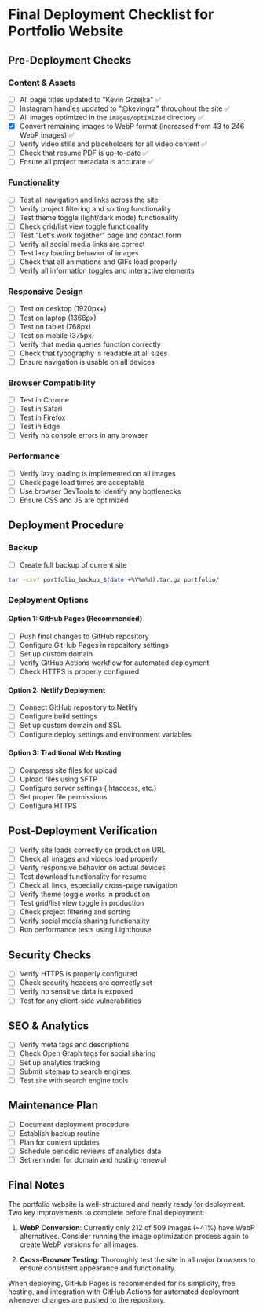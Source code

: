 # Final Deployment Checklist for Portfolio Website

## Pre-Deployment Checks

### Content & Assets
- [ ] All page titles updated to "Kevin Grzejka" ✅ 
- [ ] Instagram handles updated to "@kevingrz" throughout the site ✅
- [ ] All images optimized in the `images/optimized` directory ✅
- [x] Convert remaining images to WebP format (increased from 43 to 246 WebP images) ✅
- [ ] Verify video stills and placeholders for all video content ✅
- [ ] Check that resume PDF is up-to-date ✅
- [ ] Ensure all project metadata is accurate ✅

### Functionality
- [ ] Test all navigation and links across the site
- [ ] Verify project filtering and sorting functionality
- [ ] Test theme toggle (light/dark mode) functionality
- [ ] Check grid/list view toggle functionality
- [ ] Test "Let's work together" page and contact form
- [ ] Verify all social media links are correct
- [ ] Test lazy loading behavior of images
- [ ] Check that all animations and GIFs load properly
- [ ] Verify all information toggles and interactive elements

### Responsive Design
- [ ] Test on desktop (1920px+)
- [ ] Test on laptop (1366px)
- [ ] Test on tablet (768px)
- [ ] Test on mobile (375px)
- [ ] Verify that media queries function correctly
- [ ] Check that typography is readable at all sizes
- [ ] Ensure navigation is usable on all devices

### Browser Compatibility
- [ ] Test in Chrome
- [ ] Test in Safari
- [ ] Test in Firefox
- [ ] Test in Edge
- [ ] Verify no console errors in any browser

### Performance
- [ ] Verify lazy loading is implemented on all images
- [ ] Check page load times are acceptable
- [ ] Use browser DevTools to identify any bottlenecks
- [ ] Ensure CSS and JS are optimized

## Deployment Procedure

### Backup
- [ ] Create full backup of current site
```bash
tar -czvf portfolio_backup_$(date +%Y%m%d).tar.gz portfolio/
```

### Deployment Options

#### Option 1: GitHub Pages (Recommended)
- [ ] Push final changes to GitHub repository
- [ ] Configure GitHub Pages in repository settings
- [ ] Set up custom domain
- [ ] Verify GitHub Actions workflow for automated deployment
- [ ] Check HTTPS is properly configured

#### Option 2: Netlify Deployment
- [ ] Connect GitHub repository to Netlify
- [ ] Configure build settings
- [ ] Set up custom domain and SSL
- [ ] Configure deploy settings and environment variables

#### Option 3: Traditional Web Hosting
- [ ] Compress site files for upload
- [ ] Upload files using SFTP
- [ ] Configure server settings (.htaccess, etc.)
- [ ] Set proper file permissions
- [ ] Configure HTTPS

## Post-Deployment Verification

- [ ] Verify site loads correctly on production URL
- [ ] Check all images and videos load properly
- [ ] Verify responsive behavior on actual devices
- [ ] Test download functionality for resume
- [ ] Check all links, especially cross-page navigation
- [ ] Verify theme toggle works in production
- [ ] Test grid/list view toggle in production
- [ ] Check project filtering and sorting
- [ ] Verify social media sharing functionality
- [ ] Run performance tests using Lighthouse

## Security Checks

- [ ] Verify HTTPS is properly configured
- [ ] Check security headers are correctly set
- [ ] Verify no sensitive data is exposed
- [ ] Test for any client-side vulnerabilities

## SEO & Analytics

- [ ] Verify meta tags and descriptions
- [ ] Check Open Graph tags for social sharing
- [ ] Set up analytics tracking
- [ ] Submit sitemap to search engines
- [ ] Test site with search engine tools

## Maintenance Plan

- [ ] Document deployment procedure
- [ ] Establish backup routine
- [ ] Plan for content updates
- [ ] Schedule periodic reviews of analytics data
- [ ] Set reminder for domain and hosting renewal

## Final Notes

The portfolio website is well-structured and nearly ready for deployment. Two key improvements to complete before final deployment:

1. **WebP Conversion**: Currently only 212 of 509 images (~41%) have WebP alternatives. Consider running the image optimization process again to create WebP versions for all images.

2. **Cross-Browser Testing**: Thoroughly test the site in all major browsers to ensure consistent appearance and functionality.

When deploying, GitHub Pages is recommended for its simplicity, free hosting, and integration with GitHub Actions for automated deployment whenever changes are pushed to the repository.